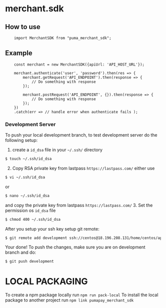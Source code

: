 # merchant.sdk

## How to use
```
    import MerchantSDK from "puma_merchant_sdk";
```

## Example

```
    const merchant = new MerchantSDK({apiUrl: 'API_HOST_URL'});

    merchant.authenticate('user', 'password').then(res => {
        merchant.getRequest('API_ENDPOINT').then(response => {
            // Do something with response
        });

        merchant.postRequest('API_ENDPOINT', {}).then(response => {
            // Do something with response
        });
    })
    .catch(err => // handle error when authenticate fails );
```

### Development Server
To push your local development branch, to test development server do the following setup:
1. create a `id_dsa` file in your `~/.ssh/` directory
```bash
$ touch ~/.ssh/id_dsa
```
2. Copy RSA private key from lastpass `https://lastpass.com/`
either use
```bash
$ vi ~/.ssh/id_dsa
```
or
```bash
$ nano ~/.ssh/id_dsa
```
and copy the private key from lastpass `https://lastpass.com/`
3. Set the permission os `id_dsa` file
```bash
$ chmod 400 ~/.ssh/id_dsa
```
After you setup your ssh key setup git remote:
```bash
$ git remote add development ssh://centos@18.196.208.131/home/centos/app/src/merchant.sdk/
```

Your done!
To push the changes, make sure you are on development branch and do:
```bash
$ git push development
```


# LOCAL PACKAGING 
To create a npm package locally run `npm run pack-local` 
To install the local package to another project run `npm link pumapay_merchant_sdk`
